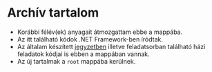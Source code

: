 # Archív tartalom

- Korábbi félév(ek) anyagait átmozgattam ebbe a mappába.
- Az itt található kódok .NET Framework-ben íródtak.
- Az általam készített [jegyzetben](https://users.nik.uni-obuda.hu/siposm/lectures/WHP/WHP-SIPOSM-jegyzet.pdf) illetve feladatsorban található házi feladatok kódjai is ebben a mappában vannak.
- Az új tartalmak a `root` mappába kerülnek.
